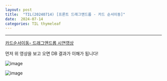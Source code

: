```yaml
---
layout: post
title:  "TIL(20240714) [프론트 드래그앤드롭 - 카드 순서이동]"
date:  2024-07-14
categories: TIL thymeleaf
---
```


----------------------------------------------------------------------------

[카드순서이동- 드래그앤드롭 시연영상](https://www.veed.io/view/e0716612-6b0c-4806-bd18-a518661c86f0?panel=share)

먼저 위 영상을 보고 오면 DB 결과가 이해가 됩니다!

![image](https://github.com/user-attachments/assets/3ce6605f-4e91-4f6c-aa6f-6b1a2bdd281f)


![image](https://github.com/user-attachments/assets/c4e7afbc-2304-4aa8-b28a-4e3df77d7d05)


